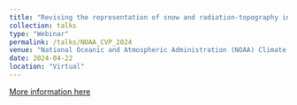 ```yaml
---
title: "Revising the representation of snow and radiation-topography interactions in the GFDL Earth System Model"
collection: talks
type: "Webinar"
permalink: /talks/NOAA_CVP_2024
venue: "National Oceanic and Atmospheric Administration (NOAA) Climate Process Teams"
date: 2024-04-22
location: "Virtual"
---
```


[More information here](https://cpo.noaa.gov/new-cvp-and-mapp-webinar-series-will-present-results-from-climate-process-teams-research/)


<!---


This is a description of your tutorial, note the different field in type. This is a markdown files that can be all markdown-ified like any other post. Yay markdown!
--->